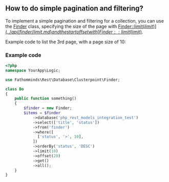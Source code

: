 ## How to do simple pagination and filtering? ##

To implement a simple pagination and filtering for a collection, you can use the [Finder](../api/finder/index.md) class, specifying the size of the page with [Finder::limit($limit)](../api/finder/limit.md) and the start offset with [Finder::limit($limit)](../api/finder/offset.md).

Example code to list the 3rd page, with a page size of 10:

### Example code ###

```php
<?php
namespace YourApp\Logic;

use Fathomminds\Rest\Database\Clusterpoint\Finder;

class Do
{
    public function something()
    {
        $finder = new Finder;
        $items = $finder
            ->database('php_rest_models_integration_test')
            ->select(['title', 'status'])
            ->from('finder')
            ->where([
              ['status', '>', 10],
            ])
            ->orderBy('status', 'DESC')
            ->limit(10)
            ->offset(20)
            ->get()
            ->all();
    }
}

```
